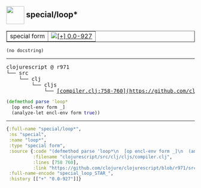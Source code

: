 ## <img width="48px" valign="middle" src="http://i.imgur.com/Hi20huC.png"> special/loop\*

 <table border="1">
<tr>
<td>special form</td>
<td><a href="https://github.com/cljsinfo/api-refs/tree/0.0-927"><img valign="middle" alt="[+] 0.0-927" src="https://img.shields.io/badge/+-0.0--927-lightgrey.svg"></a> </td>
</tr>
</table>

 <samp>
</samp>

```
(no docstring)
```

---

 <pre>
clojurescript @ r971
└── src
    └── clj
        └── cljs
            └── <ins>[compiler.clj:758-760](https://github.com/clojure/clojurescript/blob/r971/src/clj/cljs/compiler.clj#L758-L760)</ins>
</pre>

```clj
(defmethod parse 'loop*
  [op encl-env form _]
  (analyze-let encl-env form true))
```


---

```clj
{:full-name "special/loop*",
 :ns "special",
 :name "loop*",
 :type "special form",
 :source {:code "(defmethod parse 'loop*\n  [op encl-env form _]\n  (analyze-let encl-env form true))",
          :filename "clojurescript/src/clj/cljs/compiler.clj",
          :lines [758 760],
          :link "https://github.com/clojure/clojurescript/blob/r971/src/clj/cljs/compiler.clj#L758-L760"},
 :full-name-encode "special_loop_STAR_",
 :history [["+" "0.0-927"]]}

```
